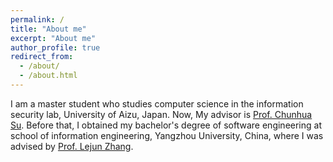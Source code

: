 ```yaml
---
permalink: /
title: "About me"
excerpt: "About me"
author_profile: true
redirect_from: 
  - /about/
  - /about.html
---
```


I am a master student who studies computer science in the information security lab, University of Aizu, Japan. Now, My advisor is [Prof. Chunhua Su](https://scholar.google.com/citations?user=x6Y3U8oAAAAJ&hl=en). Before that, I obtained my bachelor's degree of software engineering at school of information engineering, Yangzhou University, China, where I was advised by [Prof. Lejun Zhang](https://www.researchgate.net/profile/Lejun_Zhang).
